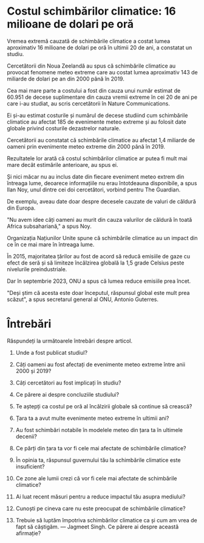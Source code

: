 # Costul schimbărilor climatice: 16 milioane de dolari pe oră

<span class="hover-text" data-hover="Extreme weather caused by climate change has cost the world about $16 million per hour over the past 20 years, a study has found.">
Vremea extremă cauzată de schimbările climatice a costat lumea aproximativ 16 milioane de dolari pe oră în ultimii 20 de ani, a constatat un studiu.
</span>

Cercetătorii din Noua Zeelandă au spus că schimbările climatice au provocat fenomene meteo extreme care au costat lumea aproximativ 143 de miliarde de dolari pe an din 2000 până în 2019.

Cea mai mare parte a costului a fost din cauza unui număr estimat de 60.951 de decese suplimentare din cauza vremii extreme în cei 20 de ani pe care i-au studiat, au scris cercetătorii în Nature Communications.

Ei și-au estimat costurile și numărul de decese studiind cum schimbările climatice au afectat 185 de evenimente meteo extreme și au folosit date globale privind costurile dezastrelor naturale.

Cercetătorii au constatat că schimbările climatice au afectat 1,4 miliarde de oameni prin evenimente meteo extreme din 2000 până în 2019.

Rezultatele lor arată că costul schimbărilor climatice ar putea fi mult mai mare decât estimările anterioare, au spus ei.

Și nici măcar nu au inclus date din fiecare eveniment meteo extrem din întreaga lume, deoarece informațiile nu erau întotdeauna disponibile, a spus Ilan Noy, unul dintre cei doi cercetători, vorbind pentru The Guardian.

De exemplu, aveau date doar despre decesele cauzate de valuri de căldură din Europa.

"Nu avem idee câți oameni au murit din cauza valurilor de căldură în toată Africa subsahariană," a spus Noy.

Organizația Națiunilor Unite spune că schimbările climatice au un impact din ce în ce mai mare în întreaga lume.

În 2015, majoritatea țărilor au fost de acord să reducă emisiile de gaze cu efect de seră și să limiteze încălzirea globală la 1,5 grade Celsius peste nivelurile preindustriale.

Dar în septembrie 2023, ONU a spus că lumea reduce emisiile prea încet.

"Deși știm că acesta este doar începutul, răspunsul global este mult prea scăzut", a spus secretarul general al ONU, Antonio Guterres.


# Întrebări
Răspundeți la următoarele întrebări despre articol.

1. Unde a fost publicat studiul?
2. Câți oameni au fost afectați de evenimente meteo extreme între anii 2000 și 2019?
3. Câți cercetători au fost implicați în studiu?
4. Ce părere ai despre concluziile studiului?
5. Te aștepți ca costul pe oră al încălzirii globale să continue să crească?
6. Țara ta a avut multe evenimente meteo extreme în ultimii ani?
7. Au fost schimbări notabile în modelele meteo din țara ta în ultimele decenii?
8. Ce părți din țara ta vor fi cele mai afectate de schimbările climatice?

9. În opinia ta, răspunsul guvernului tău la schimbările climatice este insuficient?
10. Ce zone ale lumii crezi că vor fi cele mai afectate de schimbările climatice?
11. Ai luat recent măsuri pentru a reduce impactul tău asupra mediului?
12. Cunoști pe cineva care nu este preocupat de schimbările climatice?
13. Trebuie să luptăm împotriva schimbărilor climatice ca și cum am vrea de fapt să câștigăm. — Jagmeet Singh. Ce părere ai despre această afirmație?


<!-- Add this style in the head or inline -->
<style>
.hover-text {
  cursor: pointer;
}

.hover-text:hover::after {
  content: attr(data-hover);
  position: absolute;
  background-color: #f9f9f9;
  border: 1px solid #ccc;
  padding: 4px;
  color: #333;
  font-size: 12px;
}
</style>

